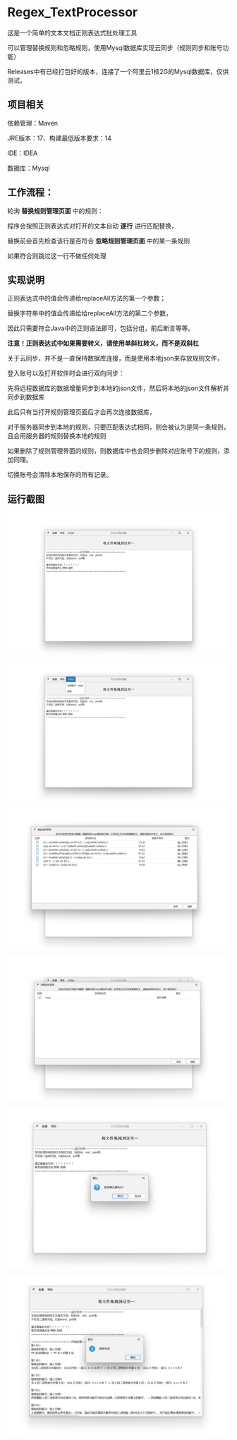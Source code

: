 # Regex_TextProcessor

这是一个简单的文本文档正则表达式批处理工具

可以管理替换规则和忽略规则，使用Mysql数据库实现云同步（规则同步和账号功能）

Releases中有已经打包好的版本，连接了一个阿里云1核2G的Mysql数据库，仅供测试。

## 项目相关

依赖管理：Maven

JRE版本：17、构建最低版本要求：14

IDE：IDEA

数据库：Mysql

## 工作流程：

轮询 **替换规则管理页面** 中的规则：

程序会按照正则表达式对打开的文本自动 **逐行** 进行匹配替换，

替换前会首先检查该行是否符合 **忽略规则管理页面** 中的某一条规则

如果符合则跳过这一行不做任何处理

## 实现说明

正则表达式中的值会传递给replaceAll方法的第一个参数；

替换字符串中的值会传递给给replaceAll方法的第二个参数，

因此只需要符合Java中的正则语法即可，包括分组，前后断言等等。

**注意！正则表达式中如果需要转义，请使用单斜杠转义，而不是双斜杠**

关于云同步，并不是一直保持数据库连接，而是使用本地json来存放规则文件，

登入账号以及打开软件时会进行双向同步：

先将远程数据库的数据增量同步到本地的json文件，然后将本地的json文件解析并同步到数据库

此后只有当打开规则管理页面后才会再次连接数据库，

对于服务器同步到本地的规则，只要匹配表达式相同，则会被认为是同一条规则，且会用服务器的规则替换本地的规则

如果删除了规则管理界面的规则，则数据库中也会同步删除对应账号下的规则，添加同理。

切换账号会清除本地保存的所有记录。

## 运行截图

![截图1](./doc/1.jpg)

![截图2](./doc/2.jpg)

![截图3](./doc/3.jpg)

![截图4](./doc/4.jpg)

![截图5](./doc/5.jpg)

![截图6](./doc/6.jpg)